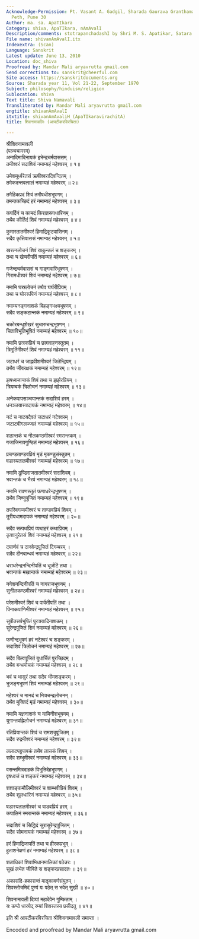 ```yaml
---
Acknowledge-Permission: Pt. Vasant A. Gadgil, Sharada Gaurava Granthamala, 425 Sadashv
  Peth, Pune 30
Author: ma. sa. ApaTIkara
Category: shiva, ApaTIkara, nAmAvalI
Description/comments: stotrapanchadashI by Shri M. S. Apatikar, Satara
File name: shivanAmAvalI.itx
Indexextra: (Scan)
Language: Sanskrit
Latest update: June 13, 2010
Location: doc_shiva
Proofread by: Mandar Mali aryavrutta gmail.com
Send corrections to: sanskrit@cheerful.com
Site access: https://sanskritdocuments.org
Source: Sharada year 11, Vol 21-22, September 1970
Subject: philosophy/hinduism/religion
Sublocation: shiva
Text title: Shiva Namavali
Transliterated by: Mandar Mali aryavrutta gmail.com
engtitle: shivanAmAvalI
itxtitle: shivanAmAvaliH (ApaTIkaravirachitA)
title: शिवनामावलिः (आपटीकरविरचिता)

---
```

  
 श्रीशिवनामावली   
      (पञ्चचामरम्)  
अनादिमादिनायकं इभेन्द्रचर्मवाससम् ।  
तमीश्वरं सदाशिवं नमाम्यहं महेश्वरम् ॥ १॥  
  
उमेशमूर्ध्वरेतसं ऋषीश्वरादिवन्दितम् ।  
तमेकदन्तवत्सलं नमाम्यहं महेश्वरम् ॥ २॥  
  
तमैहिकप्रदं शिवं तमौषधीशभूषणम् ।  
तमन्तकच्छिदं हरं नमाम्यहं महेश्वरम् ॥ ३॥  
  
कपर्दिनं च कामदं किरातरूपधारिणम् ।  
तथैव कीर्तिदं शिवं नमाम्यहं महेश्वरम् ॥ ४॥  
  
कुमारतातमीश्वरं हिमाद्रिकूटवासिनम् ।  
सदैव कृत्तिवाससं नमाम्यहं महेश्वरम् ॥ ५॥  
  
खरत्नलोचनं शिवं खकुन्तलं च शङ्करम् ।  
तथा च खेचरीपतिं नमाम्यहं महेश्वरम् ॥ ६॥  
  
गजेन्द्रचर्मवाससं च गाङ्गवारिभूषणम् ।  
गिरामधीश्वरं शिवं नमाम्यहं महेश्वरम् ॥ ७॥  
  
नमामि घस्रलोचनं तथैव घर्घरीप्रियम् ।  
तथा च घोररूपिणं नमाम्यहं महेश्वरम् ॥ ८॥  
  
नमाम्यनङ्गनाशकं विहङ्गभक्ष्यभूषणम् ।  
सदैव सङ्कटान्तकं नमाम्यहं महेश्वरम् ॥ ९॥  
  
चकोरबन्धुशेखरं सुचारुचन्द्रभूषणम् ।  
चिताविभूतिभूषितं नमाम्यहं महेश्वरम् ॥ १०॥  
  
नमामि छत्रकप्रियं च छागवाहनस्तुतम् ।  
त्रिमूर्तिमीश्वरं शिवं नमाम्यहं महेश्वरम् ॥ ११॥  
  
जटाधरं च जाह्नवीशमीश्वरं जितेन्द्रियम् ।  
तथैव जीवरक्षकं नमाम्यहं महेश्वरम् ॥ १२॥  
  
झषध्वजान्तकं शिवं तथा च झर्झरप्रियम् ।  
त्रियम्बकं त्रिलोचनं नमाम्यहं महेश्वरम् ॥ १३॥  
  
अनेकपापसञ्चयान्तकं सदाशिवं हरम् ।  
धनञ्जयास्त्रदायकं नमाम्यहं महेश्वरम् ॥ १४॥  
  
नटं च नाटयदैवतं जटाधरं नटेश्वरम् ।  
जटाटवीगलज्जलं नमाम्यहं महेश्वरम् ॥ १५॥  
  
शठान्तकं च नीलकण्ठमीश्वरं स्मरान्तकम् ।  
गजाजिनावगुण्ठितं नमाम्यहं महेश्वरम् ॥ १६॥  
  
प्रचण्डताण्डवप्रियं मृडं मृकण्डुसंस्तुतम् ।  
षडास्यतातमीश्वरं नमाम्यहं महेश्वरम् ॥ १७॥  
  
नमामि ढुण्ढिराजतातमीश्वरं सदाशिवम् ।  
भवान्तकं च भैरवं नमाम्यहं महेश्वरम् ॥ १८॥  
  
नमामि रावणस्तुतं फणाधरेन्द्रभूषणम् ।  
तथैव जिष्णुपूजितं नमाम्यहं महेश्वरम् ॥ १९॥  
  
तपस्विगम्यमीश्वरं च ताण्डवप्रियं शिवम् ।  
तुरीयधामदायकं नमाम्यहं महेश्वरम् ॥ २०॥  
  
सदैव सत्पथप्रियं व्यथाहरं कथाप्रियम् ।  
कृशानुरेतसं शिवं नमाम्यहं महेश्वरम् ॥ २१॥  
  
दयार्णवं च दानवेन्द्रपूजितं दिगम्बरम् ।  
सदैव दीनबान्धवं नमाम्यहं महेश्वरम् ॥ २२॥  
  
धराधरेन्द्रनन्दिनीपतिं च धूर्जटिं तथा ।  
भवान्तकं मखान्तकं नमाम्यहं महेश्वरम् ॥ २३॥  
  
नगेशनन्दिनीपतिं च नागराजभूषणम् ।  
सुनीलकण्ठमीश्वरं नमाम्यहं महेश्वरम् ॥ २४॥  
  
परेशमीश्वरं शिवं च पार्वतीपतिं तथा ।  
पिनाकपाणिमीश्वरं नमाम्यहं महेश्वरम् ॥ २५॥  
  
सुपीतसर्पभूषितं पुरत्रयादिनाशकम् ।  
सुरेन्द्रपूजितं शिवं नमाम्यहं महेश्वरम् ॥ २६॥  
  
फणीन्द्रभूषणं हरं नटेश्वरं च शङ्करम् ।  
सदाशिवं त्रिलोचनं नमाम्यहं महेश्वरम् ॥ २७॥  
  
सदैव बिल्वपूजितं बुधार्चितं पुरच्छिदम् ।  
तथैव बन्धमोचकं नमाम्यहं महेश्वरम् ॥ २८॥  
  
भवं च भासुरं तथा सदैव भीमशङ्करम् ।  
भुजङ्गभूषणं शिवं नमाम्यहं महेश्वरम् ॥ २९॥  
  
महेश्वरं च मानदं च मित्रचन्द्रलोचनम् ।  
तथैव मुक्तिदं मृडं नमाम्यहं महेश्वरम् ॥ ३०॥  
  
नमामि यज्ञनाशकं च यामिनीशभूषणम् ।  
युगान्तवह्निलोचनं नमाम्यहं महेश्वरम् ॥ ३१॥  
  
रतिप्रियान्तकं शिवं च रामशत्रुपूजितम् ।  
सदैव रुद्रमीश्वरं नमाम्यहं महेश्वरम् ॥ ३२॥  
  
ललाटपट्टपावकं तथैव लासकं शिवम् ।  
सदैव शम्भुमीश्वरं नमाम्यहं महेश्वरम् ॥ ३३॥  
  
वसन्तमित्रदाहकं विभूतिदेहभूषणम् ।  
वृषध्वजं च शङ्करं नमाम्यहं महेश्वरम् ॥ ३४॥  
  
शशाङ्कमौलिमीश्वरं च शाम्भवीप्रियं शिवम् ।  
तथैव शूलधारिणं नमाम्यहं महेश्वरम् ॥ ३५॥  
  
षडास्यतातमीश्वरं च षाडवप्रियं हरम् ।  
कपालिनं स्मरान्तकं नमाम्यहं महेश्वरम् ॥ ३६॥  
  
सदाशिवं च सिद्धिदं सुरासुरेन्द्रपूजितम् ।  
सदैव सोमनायकं नमाम्यहं महेश्वरम् ॥ ३७॥  
  
हरं हिमाद्रिजापतिं तथा च हीरकप्रभुम् ।  
हुताशनेक्षणं हरं नमाम्यहं महेश्वरम् ॥ ३८॥  
  
शताधिकां शिवाभिधानमालिकां पठेन्नरः ।  
सुखं लभेत जीविते स शङ्करप्रसादतः ॥ ३९॥  
  
अकारादि-हकारान्तं मातृकावर्णसंयुतम् ।  
शिवस्तोत्रमिदं पुण्यं यः पठेत् स भवेत् सुखी ॥ ४०॥  
  
शिवनामावली दिव्यां महादेवेन गुम्फिताम् ।  
यः कण्ठे धारयेद् रम्यां शिवस्तस्य प्रसीदतु ॥ ४१॥  
  
इति श्री आपटीकरविरचिता श्रीशिवनामावली समाप्ता ।  
  
Encoded and proofread by Mandar Mali aryavrutta gmail.com  
  
